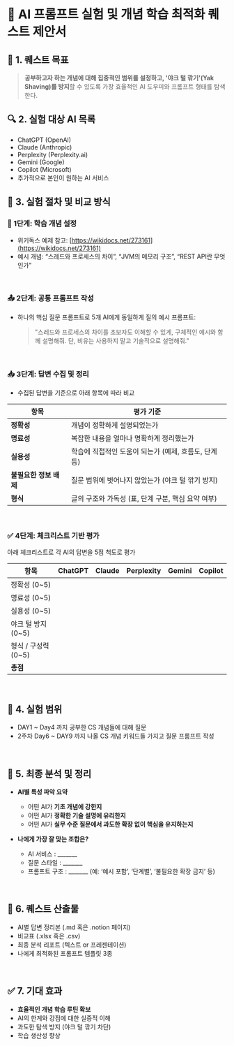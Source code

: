 # 🎯 **AI 프롬프트 실험 및 개념 학습 최적화 퀘스트 제안서**


## 🧭 **1. 퀘스트 목표**

> **공부하고자 하는 개념에 대해 집중적인 범위를 설정하고, '야크 털 깎기'(Yak Shaving)를 방지**할 수 있도록 가장 효율적인 AI 도우미와 프롬프트 형태를 탐색한다.



## 🔍 **2. 실험 대상 AI 목록**

* ChatGPT (OpenAI)
* Claude (Anthropic)
* Perplexity (Perplexity.ai)
* Gemini (Google)
* Copilot (Microsoft)
* 추가적으로 본인이 원하는 AI 서비스

  

## 🧪 **3. 실험 절차 및 비교 방식**

### 🧩 1단계: **학습 개념 설정**

* 위키독스 예제 참고: [https://wikidocs.net/273161](https://wikidocs.net/273161)
* 예시 개념: “스레드와 프로세스의 차이”, “JVM의 메모리 구조”, “REST API란 무엇인가”

<br>

### 📤 2단계: **공통 프롬프트 작성**

* 하나의 핵심 질문 프롬프트로 5개 AI에게 동일하게 질의
  예시 프롬프트:

  > "스레드와 프로세스의 차이를 초보자도 이해할 수 있게, 구체적인 예시와 함께 설명해줘. 단, 비유는 사용하지 말고 기술적으로 설명해줘."

<br>

### 📥 3단계: **답변 수집 및 정리**

* 수집된 답변을 기준으로 아래 항목에 따라 비교

| 항목             | 평가 기준                            |
| -------------- | -------------------------------- |
| **정확성**        | 개념이 정확하게 설명되었는가                  |
| **명료성**        | 복잡한 내용을 얼마나 명확하게 정리했는가           |
| **실용성**        | 학습에 직접적인 도움이 되는가 (예제, 흐름도, 단계 등) |
| **불필요한 정보 배제** | 질문 범위에 벗어나지 않았는가 (야크 털 깎기 방지)    |
| **형식**         | 글의 구조와 가독성 (표, 단계 구분, 핵심 요약 여부)  |

<br>

### ✅ 4단계: **체크리스트 기반 평가**

아래 체크리스트로 각 AI의 답변을 5점 척도로 평가

| 항목              | ChatGPT | Claude | Perplexity | Gemini | Copilot |
| --------------- | ------- | ------ | ---------- | ------ | ------- |
| 정확성 (0\~5)      |         |        |            |        |         |
| 명료성 (0\~5)      |         |        |            |        |         |
| 실용성 (0\~5)      |         |        |            |        |         |
| 야크 털 방지 (0\~5)  |         |        |            |        |         |
| 형식 / 구성력 (0\~5) |         |        |            |        |         |
| **총점**          |         |        |            |        |         |

<br>

## 🧭 **4. 실험 범위**

 * DAY1 ~ Day4 까지 공부한 CS 개념들에 대해 질문
 * 2주차 Day6 ~ DAY9 까지 나올 CS 개념 키워드들 가지고 질문 프롬프트 작성

<br>

## 🧠 **5. 최종 분석 및 정리**

* **AI별 특성 파악 요약**

  * 어떤 AI가 **기초 개념에 강한지**
  * 어떤 AI가 **정확한 기술 설명에 유리한지**
  * 어떤 AI가 **실무 수준 질문에서 과도한 확장 없이 핵심을 유지하는지**

* **나에게 가장 잘 맞는 조합은?**

  * AI 서비스 : \_\_\_\_\_\_\_
  * 질문 스타일 : \_\_\_\_\_\_\_
  * 프롬프트 구조 : \_\_\_\_\_\_\_ (예: ‘예시 포함’, ‘단계별’, ‘불필요한 확장 금지’ 등)

<br>

## 🧾 **6. 퀘스트 산출물**

* AI별 답변 정리본 (.md 혹은 .notion 페이지)
* 비교표 (.xlsx 혹은 .csv)
* 최종 분석 리포트 (텍스트 or 프레젠테이션)
* 나에게 최적화된 프롬프트 템플릿 3종

<br>

## ✅ **7. 기대 효과**

* **효율적인 개념 학습 루틴 확보**
* AI의 한계와 강점에 대한 실증적 이해
* 과도한 탐색 방지 (야크 털 깎기 차단)
* 학습 생산성 향상
